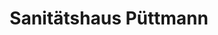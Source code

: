 ---
title: "Sanitätshaus Püttmann"
url: /essen/sanitaetshaus-puettmann-oberdorfstrasse/
shop: Sanitätshaus
---